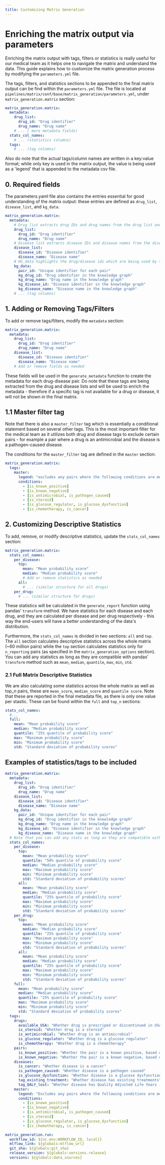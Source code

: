```yaml
---
title: Customizing Matrix Generation
---
```

<!-- NOTE: This file was partially generated using AI assistance. -->

# Enriching the matrix output via parameters

Enriching the matrix output with tags, filters or statistics is really useful for our medical team as it helps one to navigate the matrix and understand the data. This guide explains how to customize the matrix generation process by modifying the `parameters.yml` file.

The tags, filters, and statistics sections to be appended to the final matrix output can be find within the `parameters.yml` file. The file is located at `pipelines/matrix/conf/base/matrix_generation/parameters.yml`, under `matrix_generation.matrix` section:

```yaml
matrix_generation.matrix:
  metadata:
    drug_list:
      drug_id: "Drug identifier"
      drug_name: "Drug name"
    # ... ( more metadata fields)
  stats_col_names:
    # ... (statistics columns)
  tags:
    # ... (tag columns)
```

Also do note that the actual tags/column names are written in a key:value format; while only key is used in the matrix output, the value is being used as a 'legend' that is appended to the metadata csv file.

## 0. Required fields

The parameters.yaml file also contains the entries essential for good understanding of the matrix output: these entries are defined as `drug_list`, `disease_list`, and `kg_data`.

```yaml
matrix_generation.matrix:
  metadata:
    # Drug list extracts drug IDs and drug names from the drug list and appends them to the ids used by the model
    drug_list:
      drug_id: "Drug identifier"
      drug_name: "Drug name"
    # Disease list extracts disease IDs and disease names from the disease list and appends them to the ids used by the model
    disease_list:
      disease_id: "Disease identifier"
      disease_name: "Disease name"
    # KG_data highlights the drug/disease ids which are being used by the model and which are mappable in the KG. The only exception is the `pair_id` which is a unique identifier for each drug-disease pair.
    kg_data:
      pair_id: "Unique identifier for each pair"
      kg_drug_id: "Drug identifier in the knowledge graph"
      kg_drug_name: "Drug name in the knowledge graph"
      kg_disease_id: "Disease identifier in the knowledge graph"
      kg_disease_name: "Disease name in the knowledge graph"
    # ... (tag columns)
```
## 1. Adding or Removing Tags/Filters

To add or remove tags/filters, modify the `metadata` section:

```yaml
matrix_generation.matrix:
  metadata:
    drug_list:
      drug_id: "Drug identifier"
      drug_name: "Drug name"
    disease_list:
      disease_id: "Disease identifier"
      disease_name: "Disease name"
    # Add or remove fields as needed
```

These fields will be used in the `generate_metadata` function to create the metadata for each drug-disease pair. Do note that these tags are being extracted from the drug and disease lists and will be used to enrich the metadata - therefore if a specific tag is not available for a drug or disease, it will not be shown in the final matrix.

## 1.1 Master filter tag

Note that there is also a `master_filter` tag which is essentially a conditional statement based on several other tags. This is the most important filter for the medical team as it utilizes both drug and disease tags to exclude certain pairs - for example a pair where a drug is an antimicrobial and the disease is a pathogen-caused disease.

The conditions for the `master_filter` tag are defined in the `master` section:
```yaml
matrix_generation.matrix:
  tags:
    master: 
      legend: "excludes any pairs where the following conditions are met: known positive or negative status, antimicrobial drug with pathogen-caused disease, steroid drug, chemotherapy with cancer, or glucose regulator drug with glucose dysfunction disease"
      conditions:
        - [is_known_positive]
        - [is_known_negative]
        - [is_antimicrobial, is_pathogen_caused]
        - [is_steroid]
        - [is_glucose_regulator, is_glucose_dysfunction]
        - [is_chemotherapy, is_cancer]
```

## 2. Customizing Descriptive Statistics

To add, remove, or modify descriptive statistics, update the `stats_col_names` section:

```yaml
matrix_generation.matrix:
  stats_col_names:
    per_disease:
      top:
        mean: "Mean probability score"
        median: "Median probability score"
        # Add or remove statistics as needed
      all:
        # ... (similar structure for all drugs)
    per_drug:
      # ... (similar structure for drugs)
```

These statistics will be calculated in the `generate_report` function using pandas' `transform` method. We have statistics for each disease and each drug, and they are calculated per disease and per drug respectively - this way the end-users will have a better understanding of the data's distribution. 

Furthermore, the `stats_col_names` is divided in two sections: `all` and `top`. The `all` section calculates descriptive statistics across the whole matrix (~60 million pairs) while the `top` section calculates statistics only for `n_reporting` pairs (as specified in the `matrix_generation_options` section). You can add any statistics as long as they are compatible with pandas' `transform` method such as `mean`, `median`, `quantile`, `max`, `min`, `std`.

### 2.1 Full Matrix Descriptive Statistics

We are also calculating some statistics across the whole matrix as well as top_n pairs, these are `mean_score`, `median_score` and `quantile score`. Note that these are reported in the final metadata file, as there is only one value per stastic. These can be found within the `full` and `top_n` sections:

```yaml
stats_col_names:
  #...
  full:
    mean: "Mean probability score"
    median: "Median probability score"
    quantile: "25% quantile of probability score"
    max: "Maximum probability score"
    min: "Minimum probability score"
    std: "Standard deviation of probability scores"
```

## Examples of statistics/tags to be included

````yaml
matrix_generation.matrix:
  metadata:
    drug_list:
      drug_id: "Drug identifier"
      drug_name: "Drug name"
    disease_list:
      disease_id: "Disease identifier"
      disease_name: "Disease name"
    kg_data:
      pair_id: "Unique identifier for each pair"
      kg_drug_id: "Drug identifier in the knowledge graph"
      kg_drug_name: "Drug name in the knowledge graph"
      kg_disease_id: "Disease identifier in the knowledge graph"
      kg_disease_name: "Disease name in the knowledge graph"
  # Note that you can add any stats as long as they are compatible with pandas transform function
  stats_col_names:
    per_disease:
      top:
        mean: "Mean probability score"
        quantile: "50% quantile of probability score"
        median: "Median probability score"
        max: "Maximum probability score"
        min: "Minimum probability score"
        std: "Standard deviation of probability scores"
      all:
        mean: "Mean probability score"
        median: "Median probability score"
        quantile: "25% quantile of probability score"
        max: "Maximum probability score"
        min: "Minimum probability score"
        std: "Standard deviation of probability scores"
    per_drug:
      top:
        mean: "Mean probability score"
        median: "Median probability score"
        quantile: "25% quantile of probability score"
        max: "Maximum probability score"
        min: "Minimum probability score"
        std: "Standard deviation of probability scores"
      all:
        mean: "Mean probability score"
        median: "Median probability score"
        quantile: "25% quantile of probability score"
        max: "Maximum probability score"
        min: "Minimum probability score"
        std: "Standard deviation of probability scores"
    full:
      mean: "Mean probability score"
      median: "Median probability score"
      quantile: "25% quantile of probability score"
      max: "Maximum probability score"
      min: "Minimum probability score"
      std: "Standard deviation of probability scores"
  tags:
    drugs:
      available_USA: "Whether drug is prescriped or discontinued in USA"
      is_steroid: "Whether drug is a steroid"
      is_antimicrobial: "Whether drug is an antimicrobial"
      is_glucose_regulator: "Whether drug is a glucose regulator"
      is_chemotherapy: "Whether drug is a chemotherapy"
    pairs:
      is_known_positive: "Whether the pair is a known positive, based on literature and clinical trials"
      is_known_negative: "Whether the pair is a known negative, based on literature and clinical trials"
    diseases:
      is_cancer: "Whether disease is a cancer"
      is_pathogen_caused: "Whether disease is a pathogen caused"
      is_glucose_dysfunction: "Whether disease is a glucose dysfunction"
      tag_existing_treatment: "Whether disease has existing treatments"
      tag_QALY_lost: "Whether disease has Quality Adjusted Life Years (QALY) lost"
    master: 
      legend: "Excludes any pairs where the following conditions are met: known positive or negative status, antimicrobial drug with pathogen-caused disease, steroid drug, chemotherapy with cancer, or glucose regulator drug with glucose dysfunction disease"
      conditions:
        - [is_known_positive]
        - [is_known_negative]
        - [is_antimicrobial, is_pathogen_caused]
        - [is_steroid]
        - [is_glucose_regulator, is_glucose_dysfunction]
        - [is_chemotherapy, is_cancer]

matrix_generation.run:
  workflow_id: ${oc.env:WORKFLOW_ID, local}}
  mlflow_link: ${globals:mlflow_url}
  git_sha: ${globals:git_sha}
  release_version: ${globals:versions.release}
  versions: ${globals:data_sources}
````